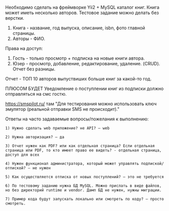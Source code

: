 Необходимо сделать на фреймворке Yii2 + MySQL каталог книг. Книга может иметь несколько авторов. Тестовое задание можно делать без верстки. 

1. Книга - название, год выпуска, описание, isbn, фото главной страницы.
2. Авторы - ФИО.

Права на доступ:
1. Гость - только просмотр + подписка на новые книги автора.
2. Юзер - просмотр, добавление, редактирование, удаление. (CRUD). Отчет без разницы.


Отчет - ТОП 10 авторов выпуствиших больше книг за какой-то год.

ПЛЮСОМ БУДЕТ
Уведомление о поступлении книг из подписки должно отправляться на смс гостю.

https://smspilot.ru/
там "Для тестирования можно использовать ключ эмулятор (реальной отправки SMS не происходит)."




Ответы на часто задаваемые вопросы/пожелания к выполнению:

    1) Нужно сделать web приложение? не API? – web

    2) Нужна авторизация? – да

    3) Отчет нужен как PDF? или как отдельная страница? Если отдельная страница или PDF, то кто имеет право ее видеть? - отдельная страница, доступ для всех

    4) Нужен функционал администратора, который может управлять подпиской/отпиской? – не нужен

    5) Как осуществляется отписка от новых поступлений? – это не требуется

    6) По тестовому заданию нужна БД MySQL. Можно прислать в виде файлов, но без директорий runtime и vendor. Дамп БД не нужен, нужны миграции. 

    7) Пример кода будут запускать локально или смотреть по коду? – просто смотреть. 
